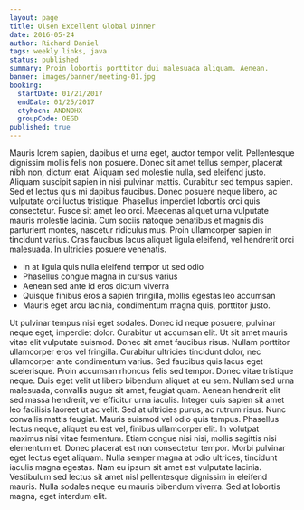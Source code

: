 ```yaml
---
layout: page
title: Olsen Excellent Global Dinner
date: 2016-05-24
author: Richard Daniel
tags: weekly links, java
status: published
summary: Proin lobortis porttitor dui malesuada aliquam. Aenean.
banner: images/banner/meeting-01.jpg
booking:
  startDate: 01/21/2017
  endDate: 01/25/2017
  ctyhocn: ANDNOHX
  groupCode: OEGD
published: true
---
```

Mauris lorem sapien, dapibus et urna eget, auctor tempor velit. Pellentesque dignissim mollis felis non posuere. Donec sit amet tellus semper, placerat nibh non, dictum erat. Aliquam sed molestie nulla, sed eleifend justo. Aliquam suscipit sapien in nisi pulvinar mattis. Curabitur sed tempus sapien. Sed et lectus quis mi dapibus faucibus. Donec posuere neque libero, ac vulputate orci luctus tristique. Phasellus imperdiet lobortis orci quis consectetur. Fusce sit amet leo orci. Maecenas aliquet urna vulputate mauris molestie lacinia. Cum sociis natoque penatibus et magnis dis parturient montes, nascetur ridiculus mus. Proin ullamcorper sapien in tincidunt varius. Cras faucibus lacus aliquet ligula eleifend, vel hendrerit orci malesuada. In ultricies posuere venenatis.

* In at ligula quis nulla eleifend tempor ut sed odio
* Phasellus congue magna in cursus varius
* Aenean sed ante id eros dictum viverra
* Quisque finibus eros a sapien fringilla, mollis egestas leo accumsan
* Mauris eget arcu lacinia, condimentum magna quis, porttitor justo.

Ut pulvinar tempus nisi eget sodales. Donec id neque posuere, pulvinar neque eget, imperdiet dolor. Curabitur ut accumsan elit. Ut sit amet mauris vitae elit vulputate euismod. Donec sit amet faucibus risus. Nullam porttitor ullamcorper eros vel fringilla. Curabitur ultricies tincidunt dolor, nec ullamcorper ante condimentum varius. Sed faucibus quis lacus eget scelerisque. Proin accumsan rhoncus felis sed tempor. Donec vitae tristique neque. Duis eget velit ut libero bibendum aliquet at eu sem.
Nullam sed urna malesuada, convallis augue sit amet, feugiat quam. Aenean hendrerit elit sed massa hendrerit, vel efficitur urna iaculis. Integer quis sapien sit amet leo facilisis laoreet ut ac velit. Sed at ultricies purus, ac rutrum risus. Nunc convallis mattis feugiat. Mauris euismod vel odio quis tempus. Phasellus lectus neque, aliquet eu est vel, finibus ullamcorper elit. In volutpat maximus nisi vitae fermentum. Etiam congue nisi nisi, mollis sagittis nisi elementum et. Donec placerat est non consectetur tempor. Morbi pulvinar eget lectus eget aliquam. Nulla semper magna at odio ultrices, tincidunt iaculis magna egestas. Nam eu ipsum sit amet est vulputate lacinia. Vestibulum sed lectus sit amet nisl pellentesque dignissim in eleifend mauris. Nulla sodales neque eu mauris bibendum viverra. Sed at lobortis magna, eget interdum elit.
